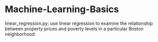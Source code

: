 # Machine-Learning-Basics

linear_regression.py:
use linear regression to examine the relationship between property prices and poverty levels in a particular Boston neighborhood
